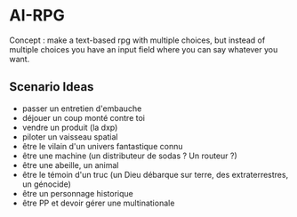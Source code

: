 # AI-RPG

Concept : make a text-based rpg with multiple choices, but instead of multiple choices you have an input field where you can say whatever you want.

## Scenario Ideas

* passer un entretien d'embauche
* déjouer un coup monté contre toi
* vendre un produit (la dxp)
* piloter un vaisseau spatial
* être le vilain d'un univers fantastique connu
* être une machine (un distributeur de sodas ? Un routeur ?)
* être une abeille, un animal
* être le témoin d'un truc (un Dieu débarque sur terre, des extraterrestres, un génocide)
* être un personnage historique
* être PP et devoir gérer une multinationale

